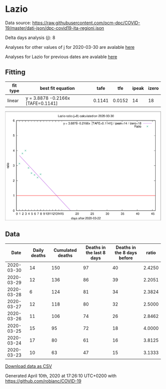 # Lazio

Data source: https://raw.githubusercontent.com/pcm-dpc/COVID-19/master/dati-json/dpc-covid19-ita-regioni.json

Delta days analysis (j): 8

Analyses for other values of j for 2020-03-30 are avalable [here](../README.md)

Analyses for Lazio for previous dates are avalable [here](../../README.md)

## Fitting 
|fit type|best fit equation|tafe|tfe|ipeak|izero|
|-------|-----|--------|------|---|---|
|linear|y = 3.8878 -0.2166x  [TAFE=0.1141]|0.1141|0.0152|14|18|

![Plot](COVID-19_lazio_j8_2020-03-30.png)

## Data
|Date|Daily deaths|Cumulated deaths|Deaths in the last 8 days|Deaths in the 8 days before|ratio|
|----|----------|-----------|-------|--------------------|-----|
|2020-03-30|14|150|97|40|2.4250|
|2020-03-29|12|136|86|39|2.2051|
|2020-03-28|6|124|81|34|2.3824|
|2020-03-27|12|118|80|32|2.5000|
|2020-03-26|11|106|74|26|2.8462|
|2020-03-25|15|95|72|18|4.0000|
|2020-03-24|17|80|61|16|3.8125|
|2020-03-23|10|63|47|15|3.1333|

[Download data as CSV](COVID-19_lazio_j8_2020-03-30.csv)

Generated April 10th, 2020 at 17:26:10 UTC+0200 with https://github.com/robianc/COVID-19
